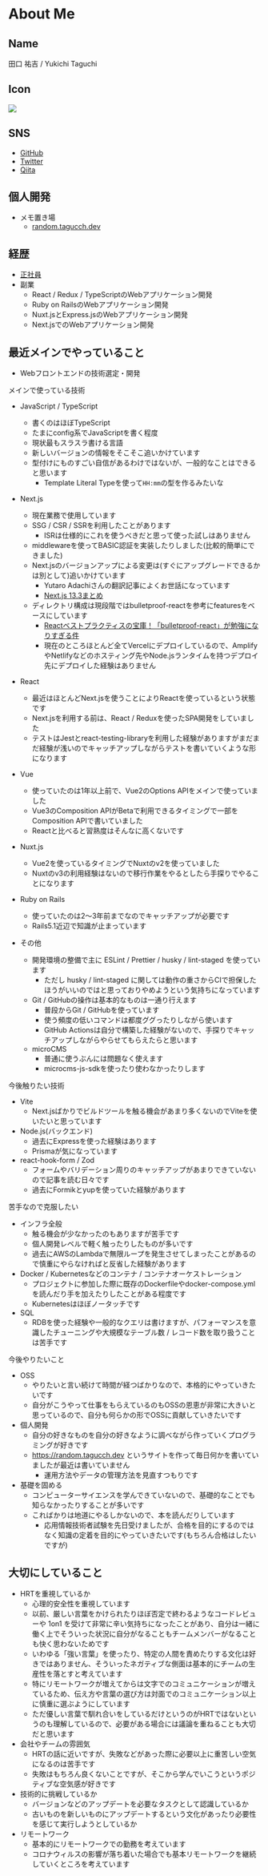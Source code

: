 # About Me

## Name

田口 祐吉 / Yukichi Taguchi

## Icon

![](icon.png)

## SNS

- [GitHub](https://github.com/tagucch)
- [Twitter](https://twitter.com/tagucch)
- [Qiita](https://qiita.com/tagucch)

## 個人開発

- メモ置き場
  - [random\.tagucch\.dev](https://random.tagucch.dev/)

## 経歴

- [正社員](https://github.com/tagucch/about_me/blob/master/JobCareer.md)
- 副業
  - React / Redux / TypeScriptのWebアプリケーション開発
  - Ruby on RailsのWebアプリケーション開発
  - Nuxt.jsとExpress.jsのWebアプリケーション開発
  - Next.jsでのWebアプリケーション開発

## 最近メインでやっていること

- Webフロントエンドの技術選定・開発

メインで使っている技術

- JavaScript / TypeScript
  - 書くのはほぼTypeScript
  - たまにconfig系でJavaScriptを書く程度
  - 現状最もスラスラ書ける言語
  - 新しいバージョンの情報をそこそこ追いかけています
  - 型付けにものすごい自信があるわけではないが、一般的なことはできると思います
    - Template Literal Typeを使って`HH:mm`の型を作るみたいな

- Next.js
  - 現在業務で使用しています
  - SSG / CSR / SSRを利用したことがあります
    - ISRは仕様的にこれを使うべきだと思って使った試しはありません
  - middlewareを使ってBASIC認証を実装したりしました(比較的簡単にできました)
  - Next.jsのバージョンアップによる変更は(すぐにアップグレードできるかは別として)追いかけています
    - Yutaro Adachiさんの翻訳記事によくお世話になっています
    - [Next\.js 13\.3まとめ](https://zenn.dev/a_da_chi/articles/888f57f138b7d1)
  - ディレクトリ構成は現段階ではbulletproof-reactを参考にfeaturesをベースにしています
    - [Reactベストプラクティスの宝庫！「bulletproof\-react」が勉強になりすぎる件](https://zenn.dev/manalink_dev/articles/bulletproof-react-is-best-architecture)
    - 現在のところほとんど全てVercelにデプロイしているので、AmplifyやNetlifyなどのホスティング先やNode.jsランタイムを持つデプロイ先にデプロイした経験はありません

- React
  - 最近はほとんどNext.jsを使うことによりReactを使っているという状態です
  - Next.jsを利用する前は、React / Reduxを使ったSPA開発をしていました
  - テストはJestとreact-testing-libraryを利用した経験がありますがまだまだ経験が浅いのでキャッチアップしながらテストを書いていくような形になります

- Vue
  - 使っていたのは1年以上前で、Vue2のOptions APIをメインで使っていました
  - Vue3のComposition APIがBetaで利用できるタイミングで一部をComposition APIで書いていました
  - Reactと比べると習熟度はそんなに高くないです

- Nuxt.js
  - Vue2を使っているタイミングでNuxtのv2を使っていました
  - Nuxtのv3の利用経験はないので移行作業をやるとしたら手探りでやることになります

- Ruby on Rails
  - 使っていたのは2〜3年前までなのでキャッチアップが必要です
  - Rails5.1近辺で知識が止まっています

- その他
  - 開発環境の整備で主に ESLint / Prettier / husky / lint-staged を使っています
    - ただし husky / lint-staged に関しては動作の重さからCIで担保したほうがいいのではと思っておりやめようという気持ちになっています
  - Git / GitHubの操作は基本的なものは一通り行えます
    - 普段からGit / GitHubを使っています
    - 使う頻度の低いコマンドは都度ググったりしながら使います
    - GitHub Actionsは自分で構築した経験がないので、手探りでキャッチアップしながらやらせてもらえたらと思います
  - microCMS
    - 普通に使うぶんには問題なく使えます
    - microcms-js-sdkを使ったり使わなかったりします

今後触りたい技術

- Vite
  - Next.jsばかりでビルドツールを触る機会があまり多くないのでViteを使いたいと思っています
- Node.js(バックエンド)
  - 過去にExpressを使った経験はあります
  - Prismaが気になっています
- react-hook-form / Zod
  - フォームやバリデーション周りのキャッチアップがあまりできていないので記事を読む日々です
  - 過去にFormikとyupを使っていた経験があります

苦手なので克服したい

- インフラ全般
  - 触る機会が少なかったのもありますが苦手です
  - 個人開発レベルで軽く触ったりしたものが多いです
  - 過去にAWSのLambdaで無限ループを発生させてしまったことがあるので慎重にやらなければと反省した経験があります
- Docker / Kubernetesなどのコンテナ / コンテナオーケストレーション
  - プロジェクトに参加した際に既存のDockerfileやdocker-compose.ymlを読んだり手を加えたりしたことがある程度です
  - Kubernetesはほぼノータッチです
- SQL
  - RDBを使った経験や一般的なクエリは書けますが、パフォーマンスを意識したチューニングや大規模なテーブル数 / レコード数を取り扱うことは苦手です

今後やりたいこと

- OSS
  - やりたいと言い続けて時間が経つばかりなので、本格的にやっていきたいです
  - 自分がこうやって仕事をもらえているのもOSSの恩恵が非常に大きいと思っているので、自分も何らかの形でOSSに貢献していきたいです
- 個人開発
  - 自分の好きなものを自分の好きなように調べながら作っていくプログラミングが好きです
  - [https://random\.tagucch\.dev](https://random.tagucch.dev/) というサイトを作って毎日何かを書いていましたが最近は書いていません
    - 運用方法やデータの管理方法を見直すつもりです
- 基礎を固める
  - コンピューターサイエンスを学んできていないので、基礎的なことでも知らなかったりすることが多いです
  - こればかりは地道にやるしかないので、本を読んだりしています
    - 応用情報技術者試験を先日受けましたが、合格を目的にするのではなく知識の定着を目的にやっていきたいです(もちろん合格はしたいですが)

## 大切にしていること

- HRTを重視しているか
  - 心理的安全性を重視しています
  - 以前、厳しい言葉をかけられたりほぼ否定で終わるようなコードレビューや 1on1 を受けて非常に辛い気持ちになったことがあり、自分は一緒に働く上でそういった状況に自分がなることもチームメンバーがなることも快く思わないためです
  - いわゆる「強い言葉」を使ったり、特定の人間を責めたりする文化は好きではありません、そういったネガティブな側面は基本的にチームの生産性を落とすと考えています
  - 特にリモートワークが増えてからは文字でのコミュニケーションが増えているため、伝え方や言葉の選び方は対面でのコミュニケーション以上に慎重に選ぶようにしています
  - ただ優しい言葉で馴れ合いをしているだけというのがHRTではないというのも理解しているので、必要がある場合には議論を重ねることも大切だと思います
- 会社やチームの雰囲気
  - HRTの話に近いですが、失敗などがあった際に必要以上に重苦しい空気になるのは苦手です
  - 失敗はもちろん良くないことですが、そこから学んでいこうというポジティブな空気感が好きです
- 技術的に挑戦しているか
  - バージョンなどのアップデートを必要なタスクとして認識しているか
  - 古いものを新しいものにアップデートするという文化があったり必要性を感じて実行しようとしているか
- リモートワーク
  - 基本的にリモートワークでの勤務を考えています
  - コロナウィルスの影響が落ち着いた場合でも基本リモートワークを継続していくところを考えています
